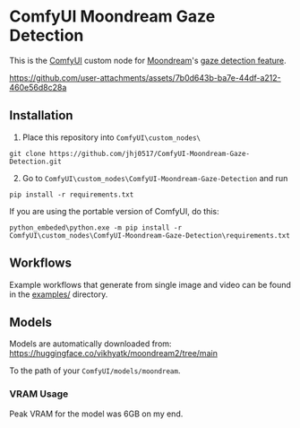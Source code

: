 # ComfyUI Moondream Gaze Detection

This is the [ComfyUI](https://github.com/comfyanonymous/ComfyUI) custom node for [Moondream](https://github.com/vikhyat/moondream)'s [gaze detection feature](https://huggingface.co/spaces/moondream/gaze-demo).



https://github.com/user-attachments/assets/7b0d643b-ba7e-44df-a212-460e56d8c28a



## Installation

1. Place this repository into `ComfyUI\custom_nodes\`
```
git clone https://github.com/jhj0517/ComfyUI-Moondream-Gaze-Detection.git
```

2. Go to `ComfyUI\custom_nodes\ComfyUI-Moondream-Gaze-Detection` and run
```
pip install -r requirements.txt
```

If you are using the portable version of ComfyUI, do this:
```
python_embeded\python.exe -m pip install -r ComfyUI\custom_nodes\ComfyUI-Moondream-Gaze-Detection\requirements.txt
```

## Workflows
Example workflows that generate from single image and video can be found in the [examples/](https://github.com/jhj0517/ComfyUI-Moondream-Gaze-Detection/tree/master/examples) directory.

## Models

Models are automatically downloaded from:
https://huggingface.co/vikhyatk/moondream2/tree/main

To the path of your `ComfyUI/models/moondream`.

### VRAM Usage
Peak VRAM for the model was 6GB on my end.
